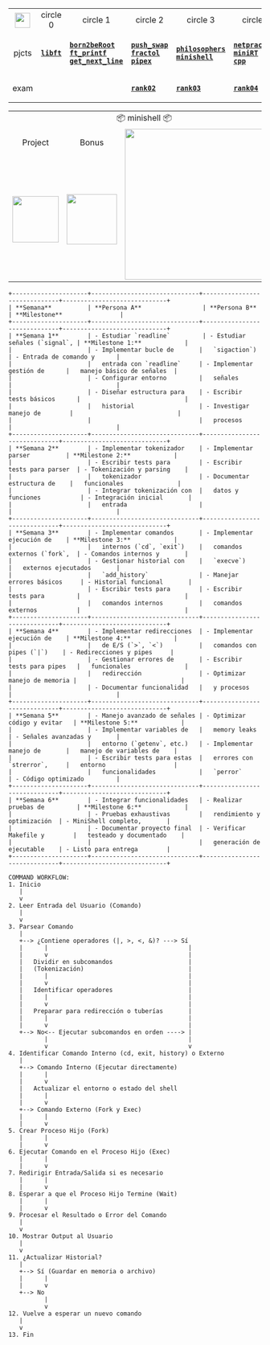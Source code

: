 <div align="center">

<table>
  <tr>
    <th align="center"><a href="https://github.com/LLuisPP/42Cursus/tree/main/"> <img width="30" align="center" src="https://github.com/user-attachments/assets/ac216672-a141-48be-bc53-ae13dd35c799"></a></th>
    <td align="center"> circle 0 </td>
    <td align="center"> circle 1 </td>
    <td align="center"> circle 2 </td>
    <td align="center"> circle 3 </td>
    <td align="center"> circle 4 </td>
  </tr>
  <tr>
    <td align="center">pjcts</td>
    <td align="center">

[**`libft`**](https://github.com/LLuisPP/42Cursus/tree/main/libft)
    </td>
    <td align="left">

  [**`born2beRoot`**](https://github.com/LLuisPP/42Cursus/tree/main/Born2beRoot)<br>
  [**`ft_printf`**](https://github.com/LLuisPP/42Cursus/tree/main/ft_printf)<br>
  [**`get_next_line`**](https://github.com/LLuisPP/42Cursus/tree/main/get_next_line)
    </td>
    <td align="left">

[**`push_swap`**](https://github.com/LLuisPP/42Cursus/tree/main/push_swap)<br>
[**`fractol`**](https://github.com/LLuisPP/42Cursus/tree/main/fractol)<br>
[**`pipex`**](https://github.com/LLuisPP/42Cursus/tree/main/pipex)
    </td>
    <td align="left">

[**`philosophers`**](https://github.com/LLuisPP/42Cursus/tree/main/philosophers)<br>
[**`minishell`**](https://github.com/LLuisPP/42Cursus/tree/main/minishell)
    </td>
    <td align="left">

[**`netpractice`**]()<br>
[**`miniRT`**]()<br>
[**`cpp`**]()
    </td>
  </tr>
  <tr>
    <td align="center">exam</td>
    <td></td>
    <td></td>
    <td>
      
[**`rank02`**](https://github.com/LLuisPP/42-Exams/tree/main/rank02)</td>
    <td>
[**`rank03`**](https://github.com/LLuisPP/42-Exams-rank03)</td>
  <td>
    
[**`rank04`**](https://github.com/LLuisPP/42-exams-rank04)</td>
  </tr>
</table>

<div align="center">

<table>
  <tr>
    <td colspan="4" align="center">📦 minishell 📦</td>
  </tr>
  <tr>
    <td align="center">Project</td>
    <td align="center">Bonus</td>
    <td rowspan="2" align="center"><img width="300" src="https://github.com/user-attachments/assets/eeb9a92d-d3ee-4c0f-8d49-609c2f6da845"></td>
  </tr>
  <tr>
    <td><img width="92" src="https://github.com/user-attachments/assets/23788390-25b9-4723-80a6-a41e72e66eac"></td>
    <td><img width="100" src="https://github.com/LLuisPP/42Cursus/assets/116104082/0df7dd81-56fb-4929-a023-67c7386906dc"></td>
  </tr>
</table>

</div>

</div>
<div align="left">

```
+---------------------+------------------------------+------------------------------+-----------------------------+
| **Semana**          | **Persona A**                 | **Persona B**                 | **Milestone**                |
+---------------------+------------------------------+------------------------------+-----------------------------+
| **Semana 1**        | - Estudiar `readline`         | - Estudiar señales (`signal`, | **Milestone 1:**            |
|                     | - Implementar bucle de       |   `sigaction`)                | - Entrada de comando y      |
|                     |   entrada con `readline`     | - Implementar gestión de      |   manejo básico de señales  |
|                     | - Configurar entorno         |   señales                     |                             |
|                     | - Diseñar estructura para    | - Escribir tests básicos      |                             |
|                     |   historial                  | - Investigar manejo de        |                             |
|                     |                              |   procesos                    |                             |
+---------------------+------------------------------+------------------------------+-----------------------------+
| **Semana 2**        | - Implementar tokenizador    | - Implementar parser          | **Milestone 2:**            |
|                     | - Escribir tests para        | - Escribir tests para parser  | - Tokenización y parsing    |
|                     |   tokenizador                | - Documentar estructura de    |   funcionales               |
|                     | - Integrar tokenización con  |   datos y funciones           | - Integración inicial       |
|                     |   entrada                    |                              |                             |
+---------------------+------------------------------+------------------------------+-----------------------------+
| **Semana 3**        | - Implementar comandos       | - Implementar ejecución de    | **Milestone 3:**            |
|                     |   internos (`cd`, `exit`)    |   comandos externos (`fork`,  | - Comandos internos y       |
|                     | - Gestionar historial con    |   `execve`)                   |   externos ejecutados       |
|                     |   `add_history`              | - Manejar errores básicos     | - Historial funcional       |
|                     | - Escribir tests para        | - Escribir tests para         |                             |
|                     |   comandos internos          |   comandos externos           |                             |
+---------------------+------------------------------+------------------------------+-----------------------------+
| **Semana 4**        | - Implementar redirecciones  | - Implementar ejecución de    | **Milestone 4:**            |
|                     |   de E/S (`>`, `<`)          |   comandos con pipes (`|`)    | - Redirecciones y pipes     |
|                     | - Gestionar errores de       | - Escribir tests para pipes   |   funcionales               |
|                     |   redirección                | - Optimizar manejo de memoria |                             |
|                     | - Documentar funcionalidad   |   y procesos                  |                             |
+---------------------+------------------------------+------------------------------+-----------------------------+
| **Semana 5**        | - Manejo avanzado de señales | - Optimizar código y evitar   | **Milestone 5:**            |
|                     | - Implementar variables de   |   memory leaks                | - Señales avanzadas y       |
|                     |   entorno (`getenv`, etc.)   | - Implementar manejo de       |   manejo de variables de    |
|                     | - Escribir tests para estas  |   errores con `strerror`,     |   entorno                   |
|                     |   funcionalidades            |   `perror`                    | - Código optimizado         |
+---------------------+------------------------------+------------------------------+-----------------------------+
| **Semana 6**        | - Integrar funcionalidades   | - Realizar pruebas de         | **Milestone 6:**            |
|                     | - Pruebas exhaustivas        |   rendimiento y optimización  | - MiniShell completo,       |
|                     | - Documentar proyecto final  | - Verificar Makefile y        |   testeado y documentado    |
|                     |                              |   generación de ejecutable    | - Listo para entrega        |
+---------------------+------------------------------+------------------------------+-----------------------------+
```


```
COMMAND WORKFLOW:
1. Inicio
   |
   v
2. Leer Entrada del Usuario (Comando)
   |
   v
3. Parsear Comando
   |
   +--> ¿Contiene operadores (|, >, <, &)? ---> Sí
   |      |                                       |
   |      v                                       |
   |   Dividir en subcomandos                     |
   |   (Tokenización)                             |
   |      |                                       |
   |      v                                       |
   |   Identificar operadores                     |
   |      |                                       |
   |      v                                       |
   |   Preparar para redirección o tuberías       |
   |      |                                       |
   |      v                                       |
   +--> No<-- Ejecutar subcomandos en orden ----> |
          |                                       |
          v                                       v
4. Identificar Comando Interno (cd, exit, history) o Externo
   |
   +--> Comando Interno (Ejecutar directamente)  
   |      |  
   |      v  
   |   Actualizar el entorno o estado del shell
   |      |
   |      v
   +--> Comando Externo (Fork y Exec)
   |      |
   |      v
5. Crear Proceso Hijo (Fork)
   |      |
   |      v
6. Ejecutar Comando en el Proceso Hijo (Exec)
   |      |
   |      v
7. Redirigir Entrada/Salida si es necesario
   |      |
   |      v
8. Esperar a que el Proceso Hijo Termine (Wait)
   |      |
   |      v
9. Procesar el Resultado o Error del Comando
   |
   v
10. Mostrar Output al Usuario
   |
   v
11. ¿Actualizar Historial?
   |
   +--> Sí (Guardar en memoria o archivo)
   |      |
   |      v
   +--> No
          |
          v
12. Vuelve a esperar un nuevo comando
   |
   v
13. Fin

```

</div>
